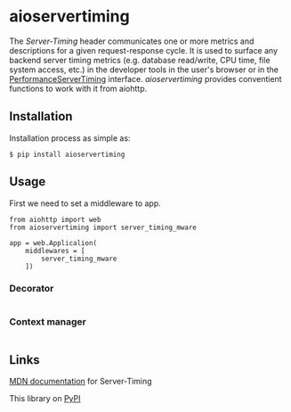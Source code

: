 # aioservertiming

The *Server-Timing* header communicates one or more metrics and descriptions for a given request-response cycle. It is used to surface any backend server timing metrics (e.g. database read/write, CPU time, file system access, etc.) in the developer tools in the user's browser or in the [PerformanceServerTiming](https://developer.mozilla.org/en-US/docs/Web/API/PerformanceServerTiming) interface. *aioservertiming* provides conventient functions to work with it from aiohttp.

## Installation

Installation process as simple as:

    $ pip install aioservertiming

## Usage

First we need to set a middleware to app.

```python3
from aiohttp import web
from aioservertiming import server_timing_mware

app = web.Applicalion(
    middlewares = [
        server_timing_mware
    ])
```

### Decorator

```python3

```

### Context manager

```python3

```

## Links

[MDN documentation](https://developer.mozilla.org/en-US/docs/Web/HTTP/Headers/Server-Timing) for Server-Timing

This library on [PyPI](https://pypi.org/project/aioservertiming/)
